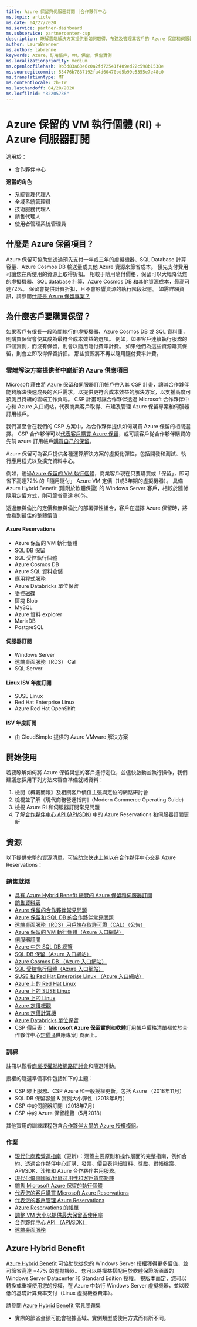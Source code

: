 ```yaml
---
title: Azure 保留與伺服器訂閱 |合作夥伴中心
ms.topic: article
ms.date: 04/27/2020
ms.service: partner-dashboard
ms.subservice: partnercenter-csp
description: 瞭解雲端解決方案提供者如何取得、布建及管理其客戶的 Azure 保留和伺服器訂閱。
author: LauraBrenner
ms.author: labrenne
keywords: Azure，訂用帳戶，VM，保留，保留實例
ms.localizationpriority: medium
ms.openlocfilehash: 9b3d83a63e6c0a2fd72541f409ed22c598b1538e
ms.sourcegitcommit: 53476b7837192fa4d60470bd5b99e5355e7e48c0
ms.translationtype: MT
ms.contentlocale: zh-TW
ms.lasthandoff: 04/28/2020
ms.locfileid: "82205736"
---
```

<!-- Mike Aasen wrote and owns this topic -->

# <a name="azure-reserved-vm-instances-ri--server-subscriptions-for-azure"></a>Azure 保留的 VM 執行個體 (RI) + Azure 伺服器訂閱

適用於：

- 合作夥伴中心

**適當的角色**

- 系統管理代理人
- 全域系統管理員
- 技術服務代理人
- 銷售代理人
- 使用者管理系統管理員
 
## <a name="what-are-azure-reservations"></a>什麼是 Azure 保留項目？

Azure 保留可協助您透過預先支付一年或三年的虛擬機器、SQL Database 計算容量、Azure Cosmos DB 輸送量或其他 Azure 資源來節省成本。 預先支付費用可讓您在所使用的資源上取得折扣。 相較于隨用隨付價格，保留可以大幅降低您的虛擬機器、SQL database 計算、Azure Cosmos DB 和其他資源成本，最高可達72%。 保留會提供計費折扣，且不會影響資源的執行階段狀態。 如需詳細資訊，請參閱[什麼是 Azure 保留專案？](https://docs.microsoft.com/azure/billing/billing-save-compute-costs-reservations)

## <a name="why-should-customers-buy-a-reservation"></a>為什麼客戶要購買保留？

如果客戶有很長一段時間執行的虛擬機器、Azure Cosmos DB 或 SQL 資料庫，則購買保留會使其成為最符合成本效益的選項。 例如，如果客戶連續執行服務的四個實例，而沒有保留，則會以隨用隨付費率計費。 如果他們為這些資源購買保留，則會立即取得保留折扣。 那些資源將不再以隨用隨付費率計費。

### <a name="compelling-new-azure-offer-in-csp"></a>雲端解決方案提供者中嶄新的 Azure 供應項目

Microsoft 藉由將 Azure 保留和伺服器訂用帳戶帶入其 CSP 計畫，讓其合作夥伴能夠解決快速成長的客戶需求，以提供更符合成本效益的解決方案，以支援高度可預測且持續的雲端工作負載。 CSP 計畫可讓合作夥伴透過 Microsoft 合作夥伴中心和 Azure 入口網站，代表商業客戶取得、布建及管理 Azure 保留專案和伺服器訂用帳戶。

我們甚至會在我們的 CSP 方案中，為合作夥伴提供如何購買 Azure 保留的相關選擇。 CSP 合作夥伴可以[代表客戶購買 Azure 保留](azure-reservations-buying.md)，或可讓客戶從合作夥伴購買的先前 azure 訂用帳戶[購買自己的保留](give-customers-permission.md)。

Azure 保留可為客戶提供各種運算解決方案的虛擬化彈性，包括開發和測試、執行應用程式以及擴充資料中心。

例如，透過[Azure 保留的 VM 執行個體](https://azure.microsoft.com/pricing/reserved-vm-instances/)，商業客戶現在只要購買或「保留」，即可省下高達72% 的「隨用隨付」 Azure VM 定價（1或3年期的虛擬機器）。 具備 Azure Hybrid Benefit (隨附於軟體保證) 的 Windows Server 客戶，相較於隨付隨用定價方式，則可節省高達 80%。

透過無與倫比的定價和無與倫比的部署彈性組合，客戶在選擇 Azure 保留時，將會看到最佳的整體價值：

#### <a name="azure-reservations"></a>Azure Reservations

- Azure 保留的 VM 執行個體
- SQL DB 保留
- SQL 受控執行個體
- Azure Cosmos DB
- Azure SQL 資料倉儲
- 應用程式服務
- Azure Databricks 單位保留
- 受控磁碟
- 區塊 Blob
- MySQL
- Azure 資料 explorer
- MariaDB
- PostgreSQL

#### <a name="server-subscriptions"></a>伺服器訂閱

- Windows Server
- 遠端桌面服務（RDS） Cal
- SQL Server

#### <a name="linux-isv-annual-subscriptions"></a>Linux ISV 年度訂閱

- SUSE Linux
- Red Hat Enterprise Linux
- Azure Red Hat OpenShift

#### <a name="isv-annual-subscriptions"></a>ISV 年度訂閱

- 由 CloudSimple 提供的 Azure VMware 解決方案

## <a name="getting-started"></a>開始使用

若要瞭解如何將 Azure 保留與您的客戶進行定位，並儘快啟動並執行操作，我們建議您採用下列方法來審查準備就緒資料：

1. 檢閱《概觀簡報》及相關客戶價值主張與定位的網路研討會
2. 檢視並了解《現代商務營運指南》(Modern Commerce Operating Guide)
3. 檢視 Azure RI 和伺服器訂閱常見問題
4. 了解[合作夥伴中心 API (API/SDK)](https://docs.microsoft.com/partner-center/develop/purchase-azure-reserved-vm-instances) 中的 Azure Reservations 和伺服器訂閱更新

## <a name="resources"></a>資源

以下提供完整的資源清單，可協助您快速上線以在合作夥伴中心交易 Azure Reservations：

### <a name="sales-readiness"></a>銷售就緒

- [具有 Azure Hybrid Benefit 總覽的 Azure 保留和伺服器訂閱](https://assetsprod.microsoft.com/Azure-reservations-and-server-subscriptions-with-azure-hybrid-benefit.pptx)
- [銷售資料表](https://assetsprod.microsoft.com/mpn/Azure-RI-Sales-Sheet-CSP.pdf)
- [Azure 保留的合作夥伴常見問題](https://assetsprod.microsoft.com/Partner-faq-for-azure-reservations.docx)
- [Azure 保留和 SQL DB 的合作夥伴常見問題](https://assetsprod.microsoft.com/Partner-faq-for-azure-reservations-sql-db.docx)
- [遠端桌面服務（RDS）用戶端存取許可證（CAL）（公告）](https://cloudblogs.microsoft.com/windowsserver/2018/10/03/remote-desktop-services-2019-generally-available-with-windows-server-2019/)
- [Azure 保留的 VM 執行個體（Azure 入口網站）](https://docs.microsoft.com/azure/virtual-machines/windows/prepay-reserved-vm-instances)
- [伺服器訂閱](https://docs.microsoft.com/partner-center/csp-software-subscriptions)
- [Azure 中的 SQL DB 總覽](https://assetsprod.microsoft.com/Sql-db-in-azure-overview.pptx)
- [SQL DB 保留（Azure 入口網站）](https://docs.microsoft.com/azure/sql-database/sql-database-reserved-capacity)
- [Azure Cosmos DB （Azure 入口網站）](https://docs.microsoft.com/azure/cosmos-db/cosmos-db-reserved-capacity)
- [SQL 受控執行個體（Azure 入口網站）](https://docs.microsoft.com/azure/sql-database/sql-database-managed-instance)
- [SUSE 和 Red Hat Enterprise Linux （Azure 入口網站）](https://docs.microsoft.com/azure/virtual-machines/linux/prepay-suse-software-charges)
- [Azure 上的 Red Hat Linux](https://azure.com/redhat)
- [Azure 上的 SUSE Linux](https://azure.microsoft.com/overview/linux-on-azure/suse/)
- [Azure 上的 Linux](https://azure.microsoft.com/overview/linux-on-azure/)
- [Azure 定價概觀](https://azure.microsoft.com/pricing/)
- [Azure 定價計算機](https://azure.microsoft.com/pricing/calculator)
- [Azure Databricks 單位保留](https://docs.microsoft.com/azure/billing/billing-prepay-databricks-reserved-capacity)
- CSP 價目表： **Microsoft Azure 保留實例**和**軟體**訂用帳戶價格清單都位於合作夥伴中心[定價 &](https://partner.microsoft.com/pcv/sales)供應專案] 頁面上。

### <a name="training"></a>訓練

註冊以觀看[商業授權就緒網路研討會](https://commercial-licensing.eventbuilder.com/FY2019_ALL)和隨選活動。

授權的隨選準備事件包括如下的主題：

- CSP 線上服務、CSP Azure 和一般授權更新，包括 Azure （2018年11月）
- SQL DB 保留容量 & 實例大小彈性（2018年8月）
- CSP 中的伺服器訂閱（2018年7月）
- CSP 中的 Azure 保留總覽（5月2018）

其他實用的訓練課程包含[合作夥伴大學的 Azure 授權模組](https://aka.ms/azure_partner_licensing)。

### <a name="operations"></a>作業

- [現代化商務營運指南](https://assetsprod.microsoft.com/mpn/Partner-Center-Modern-Commerce-Operating-Guide.docx)（更新）：涵蓋主要原則和操作層面的完整指南，例如合約、透過合作夥伴中心訂購、發票、價目表詳細資料、獎勵、對帳檔案、API/SDK、沙箱和 Azure 合作夥伴共用服務。
- [現代化優惠國家/地區可用性和客戶貨幣矩陣](https://assetsprod.microsoft.com/modern-offers-country-currency-availability.xlsx)
- [銷售 Microsoft Azure 保留的執行個體](https://go.microsoft.com/fwlink/?linkid=872806)
- [代表您的客戶購買 Microsoft Azure Reservations](https://go.microsoft.com/fwlink/?linkid=872807)
- [代表您的客戶管理 Azure Reservations](https://go.microsoft.com/fwlink/?linkid=872808)
- [Azure Reservations 的帳單](azure-plan-billing.md)
- [調整 VM 大小以提供最大保留區使用率](https://go.microsoft.com/fwlink/?linkid=872810)
- [合作夥伴中心 API （API/SDK）](https://docs.microsoft.com/partner-center/develop/purchase-azure-reserved-vm-instances)
- [遠端桌面服務](https://docs.microsoft.com/windows-server/remote/remote-desktop-services/welcome-to-rds)

## <a name="azure-hybrid-benefit"></a>Azure Hybrid Benefit

[Azure Hybrid Benefit](https://azure.microsoft.com/pricing/hybrid-benefit) 可協助您從您的 Windows Server 授權獲得更多價值，並可節省高達 *47% 的虛擬機器。 您可以將權益搭配用於軟體保證所涵蓋的 Windows Server Datacenter 和 Standard Edition 授權。 視版本而定，您可以轉換或重複使用您的授權，在 Azure 中執行 Windows Server 虛擬機器，並以較低的基礎計算費率支付（Linux 虛擬機器費率）。

請參閱 [Azure Hybrid Benefit 常見問題集](https://azure.microsoft.com/pricing/hybrid-benefit/faq/)

* 實際的節省金額可能會根據區域、實例類型或使用方式而有所不同。
